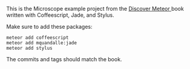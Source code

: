 This is the Microscope example project from the [Discover Meteor ](http://discovermeteor.com) book written with Coffeescript, Jade, and Stylus.

Make sure to add these packages:

```
meteor add coffeescript
meteor add mquandalle:jade
meteor add stylus
```

The commits and tags should match the book.
